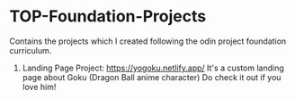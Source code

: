 # TOP-Foundation-Projects
Contains the projects which I created following the odin project foundation curriculum.

1. Landing Page Project: https://yogoku.netlify.app/
It's a custom landing page about Goku (Dragon Ball anime character)
Do check it out if you love him!
